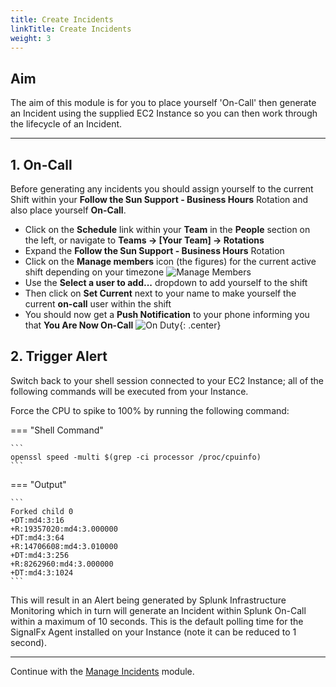 ```yaml
---
title: Create Incidents
linkTitle: Create Incidents
weight: 3
---
```


## Aim

The aim of this module is for you to place yourself 'On-Call' then generate an Incident using the supplied EC2 Instance so you can then work through the lifecycle of an Incident.

---

## 1. On-Call

Before generating any incidents you should assign yourself to the current Shift within your **Follow the Sun Support - Business Hours** Rotation and also place yourself **On-Call**.

* Click on the **Schedule** link within your **Team** in the **People** section on the left, or navigate to **Teams → [Your Team] → Rotations**
* Expand the **Follow the Sun Support - Business Hours** Rotation
* Click on the **Manage members** icon (the figures) for the current active shift depending on your timezone
![Manage Members](..//images/oncall/manage-members.png)
* Use the **Select a user to add...** dropdown to add yourself to the shift
* Then click on **Set Current** next to your name to make yourself the current **on-call** user within the shift
* You should now get a **Push Notification** to your phone informing you that **You Are Now On-Call**
![On Duty](..//images/oncall/on-duty.png){: .center}

## 2. Trigger Alert

Switch back to your shell session connected to your EC2 Instance; all of the following commands will be executed from your Instance.

Force the CPU to spike to 100% by running the following command:

=== "Shell Command"

    ```
    openssl speed -multi $(grep -ci processor /proc/cpuinfo)
    ```

=== "Output"

    ```
    Forked child 0
    +DT:md4:3:16
    +R:19357020:md4:3.000000
    +DT:md4:3:64
    +R:14706608:md4:3.010000
    +DT:md4:3:256
    +R:8262960:md4:3.000000
    +DT:md4:3:1024
    ```

This will result in an Alert being generated by Splunk Infrastructure Monitoring which in turn will generate an Incident within Splunk On-Call within a maximum of 10 seconds. This is the default polling time for the SignalFx Agent installed on your Instance (note it can be reduced to 1 second).

---
Continue with the [Manage Incidents](../manage_incidents/) module.
